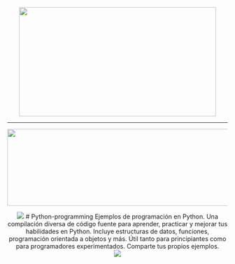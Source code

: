 
<div align="center">
    <img src="logo.png" width="450px" height="250px">
    <hr>
    <img src="gif1.gif" width="700px" height="176px" autoplay>
    <p align="center">
    <div align="center">
    <img src="https://img.shields.io/badge/-Python-%230075a8?logo=python&logoColor=white&style=flat-square">
      # Python-programming
        Ejemplos de programación en Python. Una compilación diversa de código fuente para aprender, practicar y mejorar tus                 habilidades en Python. Incluye estructuras de datos, funciones, programación orientada a objetos y más. Útil tanto para             principiantes como para programadores experimentados. Comparte tus propios ejemplos.
    <div align="center">
    <a href="1112563060083789844">
        <img src="https://img.shields.io/discord/1112563060083789844?color=purple&label=Discord&logo=Discord&style=for-the-badge">
    </a>
